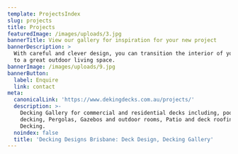 ```yaml
---
template: ProjectsIndex
slug: projects
title: Projects
featuredImage: /images/uploads/3.jpg
bannerTitle: View our gallery for inspiration for your new project
bannerDescription: >
  With careful and clever design, you can transition the interior of your home
  to a great outdoor living space.
bannerImage: /images/uploads/9.jpg
bannerButton:
  label: Enquire
  link: contact
meta:
  canonicalLink: 'https://www.dekingdecks.com.au/projects/'
  description: >-
    Decking Gallery for commercial and residential decks including, pool
    decking, Pergolas, Gazebos and outdoor rooms, Patio and deck roofing and Eco
    Decking.
  noindex: false
  title: 'Decking Designs Brisbane: Deck Design, Decking Gallery'
---
```


